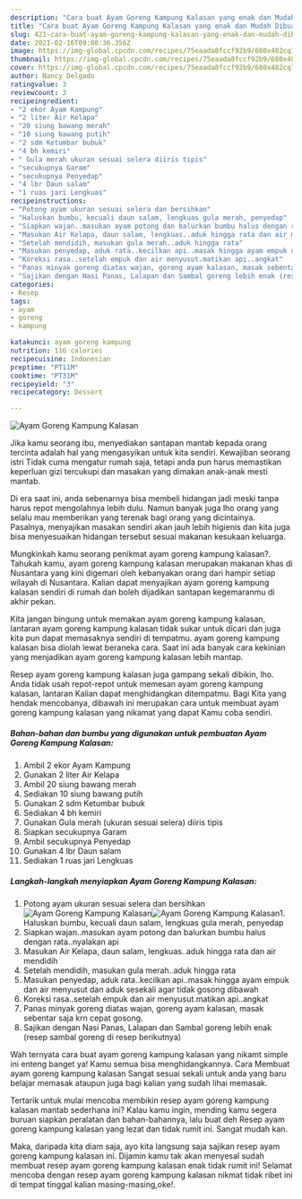 ```yaml
---
description: "Cara buat Ayam Goreng Kampung Kalasan yang enak dan Mudah Dibuat"
title: "Cara buat Ayam Goreng Kampung Kalasan yang enak dan Mudah Dibuat"
slug: 421-cara-buat-ayam-goreng-kampung-kalasan-yang-enak-dan-mudah-dibuat
date: 2021-02-16T09:08:36.356Z
image: https://img-global.cpcdn.com/recipes/75eaada8fccf92b9/680x482cq70/ayam-goreng-kampung-kalasan-foto-resep-utama.jpg
thumbnail: https://img-global.cpcdn.com/recipes/75eaada8fccf92b9/680x482cq70/ayam-goreng-kampung-kalasan-foto-resep-utama.jpg
cover: https://img-global.cpcdn.com/recipes/75eaada8fccf92b9/680x482cq70/ayam-goreng-kampung-kalasan-foto-resep-utama.jpg
author: Nancy Delgado
ratingvalue: 3
reviewcount: 3
recipeingredient:
- "2 ekor Ayam Kampung"
- "2 liter Air Kelapa"
- "20 siung bawang merah"
- "10 siung bawang putih"
- "2 sdm Ketumbar bubuk"
- "4 bh kemiri"
- " Gula merah ukuran sesuai selera diiris tipis"
- "secukupnya Garam"
- "secukupnya Penyedap"
- "4 lbr Daun salam"
- "1 ruas jari Lengkuas"
recipeinstructions:
- "Potong ayam ukuran sesuai selera dan bersihkan"
- "Haluskan bumbu, kecuali daun salam, lengkuas gula merah, penyedap"
- "Siapkan wajan..masukan ayam potong dan balurkan bumbu halus dengan rata..nyalakan api"
- "Masukan Air Kelapa, daun salam, lengkuas..aduk hingga rata dan air mendidih"
- "Setelah mendidih, masukan gula merah..aduk hingga rata"
- "Masukan penyedap, aduk rata..kecilkan api..masak hingga ayam empuk dan air menyusut dan aduk sesekali agar tidak gosong dibawah"
- "Koreksi rasa..setelah empuk dan air menyusut.matikan api..angkat"
- "Panas minyak goreng diatas wajan, goreng ayam kalasan, masak sebentar saja krn cepat gosong."
- "Sajikan dengan Nasi Panas, Lalapan dan Sambal goreng lebih enak (resep sambal goreng di resep berikutnya)"
categories:
- Resep
tags:
- ayam
- goreng
- kampung

katakunci: ayam goreng kampung 
nutrition: 116 calories
recipecuisine: Indonesian
preptime: "PT11M"
cooktime: "PT31M"
recipeyield: "3"
recipecategory: Dessert

---
```



![Ayam Goreng Kampung Kalasan](https://img-global.cpcdn.com/recipes/75eaada8fccf92b9/680x482cq70/ayam-goreng-kampung-kalasan-foto-resep-utama.jpg)

Jika kamu seorang ibu, menyediakan santapan mantab kepada orang tercinta adalah hal yang mengasyikan untuk kita sendiri. Kewajiban seorang istri Tidak cuma mengatur rumah saja, tetapi anda pun harus memastikan keperluan gizi tercukupi dan masakan yang dimakan anak-anak mesti mantab.

Di era  saat ini, anda sebenarnya bisa membeli hidangan jadi meski tanpa harus repot mengolahnya lebih dulu. Namun banyak juga lho orang yang selalu mau memberikan yang terenak bagi orang yang dicintainya. Pasalnya, menyajikan masakan sendiri akan jauh lebih higienis dan kita juga bisa menyesuaikan hidangan tersebut sesuai makanan kesukaan keluarga. 



Mungkinkah kamu seorang penikmat ayam goreng kampung kalasan?. Tahukah kamu, ayam goreng kampung kalasan merupakan makanan khas di Nusantara yang kini digemari oleh kebanyakan orang dari hampir setiap wilayah di Nusantara. Kalian dapat menyajikan ayam goreng kampung kalasan sendiri di rumah dan boleh dijadikan santapan kegemaranmu di akhir pekan.

Kita jangan bingung untuk memakan ayam goreng kampung kalasan, lantaran ayam goreng kampung kalasan tidak sukar untuk dicari dan juga kita pun dapat memasaknya sendiri di tempatmu. ayam goreng kampung kalasan bisa diolah lewat beraneka cara. Saat ini ada banyak cara kekinian yang menjadikan ayam goreng kampung kalasan lebih mantap.

Resep ayam goreng kampung kalasan juga gampang sekali dibikin, lho. Anda tidak usah repot-repot untuk memesan ayam goreng kampung kalasan, lantaran Kalian dapat menghidangkan ditempatmu. Bagi Kita yang hendak mencobanya, dibawah ini merupakan cara untuk membuat ayam goreng kampung kalasan yang nikamat yang dapat Kamu coba sendiri.

<!--inarticleads1-->

##### Bahan-bahan dan bumbu yang digunakan untuk pembuatan Ayam Goreng Kampung Kalasan:

1. Ambil 2 ekor Ayam Kampung
1. Gunakan 2 liter Air Kelapa
1. Ambil 20 siung bawang merah
1. Sediakan 10 siung bawang putih
1. Gunakan 2 sdm Ketumbar bubuk
1. Sediakan 4 bh kemiri
1. Gunakan  Gula merah (ukuran sesuai selera) diiris tipis
1. Siapkan secukupnya Garam
1. Ambil secukupnya Penyedap
1. Gunakan 4 lbr Daun salam
1. Sediakan 1 ruas jari Lengkuas




<!--inarticleads2-->

##### Langkah-langkah menyiapkan Ayam Goreng Kampung Kalasan:

1. Potong ayam ukuran sesuai selera dan bersihkan
<img src="https://img-global.cpcdn.com/steps/8a37b2f495e32e9a/160x128cq70/ayam-goreng-kampung-kalasan-langkah-memasak-1-foto.jpg" alt="Ayam Goreng Kampung Kalasan"><img src="https://img-global.cpcdn.com/steps/747e160a01a8c489/160x128cq70/ayam-goreng-kampung-kalasan-langkah-memasak-1-foto.jpg" alt="Ayam Goreng Kampung Kalasan">1. Haluskan bumbu, kecuali daun salam, lengkuas gula merah, penyedap
1. Siapkan wajan..masukan ayam potong dan balurkan bumbu halus dengan rata..nyalakan api
1. Masukan Air Kelapa, daun salam, lengkuas..aduk hingga rata dan air mendidih
1. Setelah mendidih, masukan gula merah..aduk hingga rata
1. Masukan penyedap, aduk rata..kecilkan api..masak hingga ayam empuk dan air menyusut dan aduk sesekali agar tidak gosong dibawah
1. Koreksi rasa..setelah empuk dan air menyusut.matikan api..angkat
1. Panas minyak goreng diatas wajan, goreng ayam kalasan, masak sebentar saja krn cepat gosong.
1. Sajikan dengan Nasi Panas, Lalapan dan Sambal goreng lebih enak (resep sambal goreng di resep berikutnya)




Wah ternyata cara buat ayam goreng kampung kalasan yang nikamt simple ini enteng banget ya! Kamu semua bisa menghidangkannya. Cara Membuat ayam goreng kampung kalasan Sangat sesuai sekali untuk anda yang baru belajar memasak ataupun juga bagi kalian yang sudah lihai memasak.

Tertarik untuk mulai mencoba membikin resep ayam goreng kampung kalasan mantab sederhana ini? Kalau kamu ingin, mending kamu segera buruan siapkan peralatan dan bahan-bahannya, lalu buat deh Resep ayam goreng kampung kalasan yang lezat dan tidak rumit ini. Sangat mudah kan. 

Maka, daripada kita diam saja, ayo kita langsung saja sajikan resep ayam goreng kampung kalasan ini. Dijamin kamu tak akan menyesal sudah membuat resep ayam goreng kampung kalasan enak tidak rumit ini! Selamat mencoba dengan resep ayam goreng kampung kalasan nikmat tidak ribet ini di tempat tinggal kalian masing-masing,oke!.

